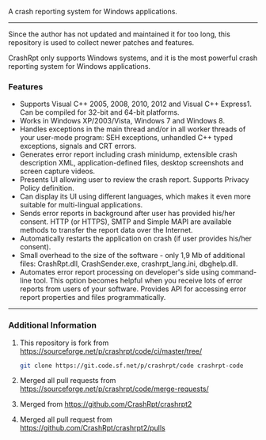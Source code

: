 A crash reporting system for Windows applications.

----

Since the author has not updated and maintained it for too long, this repository is used to collect newer patches and features.

CrashRpt only supports Windows systems, and it is the most powerful crash reporting system for Windows applications.



### Features

- Supports Visual C++ 2005, 2008, 2010, 2012 and Visual C++ Express1. Can be compiled for 32-bit and 64-bit platforms.
- Works in Windows XP/2003/Vista, Windows 7 and Windows 8.
- Handles exceptions in the main thread and/or in all worker threads of your user-mode program: SEH exceptions, unhandled C++ typed exceptions, signals and CRT errors.
- Generates error report including crash minidump, extensible crash description XML, application-defined files, desktop screenshots and screen capture videos.
- Presents UI allowing user to review the crash report. Supports Privacy Policy definition.
- Can display its UI using different languages, which makes it even more suitable for multi-lingual applications.
- Sends error reports in background after user has provided his/her consent. HTTP (or HTTPS), SMTP and Simple MAPI are available methods to transfer the report data over the Internet.
- Automatically restarts the application on crash (if user provides his/her consent).
- Small overhead to the size of the software - only 1,9 Mb of additional files: CrashRpt.dll, CrashSender.exe, crashrpt_lang.ini, dbghelp.dll.
- Automates error report processing on developer's side using command-line tool. This option becomes helpful when you receive lots of error reports from users of your software. Provides API for accessing error report properties and files programmatically.

----



### Additional Information

1. This repository is fork from https://sourceforge.net/p/crashrpt/code/ci/master/tree/ 

   ```bash
   git clone https://git.code.sf.net/p/crashrpt/code crashrpt-code
   ```

2. Merged all pull requests from https://sourceforge.net/p/crashrpt/code/merge-requests/
3. Merged from https://github.com/CrashRpt/crashrpt2
4. Merged all pull request from https://github.com/CrashRpt/crashrpt2/pulls

